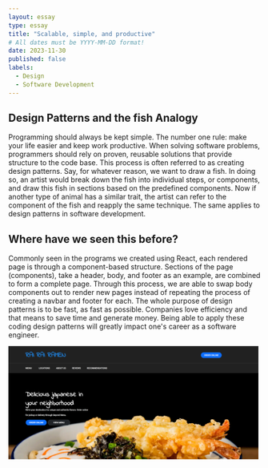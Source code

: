 ```yaml
---
layout: essay
type: essay
title: "Scalable, simple, and productive"
# All dates must be YYYY-MM-DD format!
date: 2023-11-30
published: false
labels:
  - Design
  - Software Development
---
```


## Design Patterns and the fish Analogy ##

Programming should always be kept simple. The number one rule: make your life easier and keep work productive. When solving software problems, programmers should rely on proven, reusable solutions that provide structure to the code base. This process is often referred to as creating design patterns. Say, for whatever reason, we want to draw a fish. In doing so, an artist would break down the fish into individual steps, or components, and draw this fish in sections based on the predefined components. Now if another type of animal has a similar trait, the artist can refer to the component of the fish and reapply the same technique. The same applies to design patterns in software development. 



## Where have we seen this before? ##

Commonly seen in the programs we created using React, each rendered page is through a component-based structure. Sections of the page (components), take a header, body, and footer as an example, are combined to form a complete page. Through this process, we are able to swap body components out to render new pages instead of repeating the process of creating a navbar and footer for each. The whole purpose of design patterns is to be fast, as fast as possible. Companies love efficiency and that means to save time and generate money. Being able to apply these coding design patterns will greatly impact one's career as a software engineer. 

  
<p float="left">
  <img width="500px" class="rounded pe-4" src="../img/Bootstrap_vs_CSS/BootstrapSite.png">
</p>
